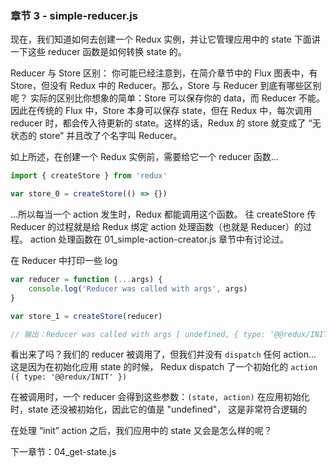 ### 章节 3 - simple-reducer.js

 现在，我们知道如何去创建一个 Redux 实例，并让它管理应用中的 state
 下面讲一下这些 reducer 函数是如何转换 state 的。

 Reducer 与 Store 区别：
 你可能已经注意到，在简介章节中的 Flux 图表中，有 Store，但没有
 Redux 中的 Reducer。那么，Store 与 Reducer 到底有哪些区别呢？
 实际的区别比你想象的简单：Store 可以保存你的 data，而 Reducer 不能。
 因此在传统的 Flux 中，Store 本身可以保存 state，但在 Redux 中，每次调用 reducer
 时，都会传入待更新的 state。这样的话，Redux 的 store 就变成了
 “无状态的 store” 并且改了个名字叫 Reducer。

 如上所述，在创建一个 Redux 实例前，需要给它一个 reducer 函数...

```js
import { createStore } from 'redux'

var store_0 = createStore(() => {})
```


 ...所以每当一个 action 发生时，Redux 都能调用这个函数。
 往 createStore 传 Reducer 的过程就是给 Redux 绑定 action 处理函数（也就是 Reducer）的过程。
 action 处理函数在 01_simple-action-creator.js 章节中有讨论过。

 在 Reducer 中打印一些 log
 
```js
var reducer = function (...args) {
    console.log('Reducer was called with args', args)
}

var store_1 = createStore(reducer)

// 输出：Reducer was called with args [ undefined, { type: '@@redux/INIT' } ]
```



 看出来了吗？我们的 reducer 被调用了，但我们并没有 `dispatch` 任何 action...
 这是因为在初始化应用 state 的时候，
 Redux dispatch 了一个初始化的 `action ({ type: '@@redux/INIT' })`

 在被调用时，一个 reducer 会得到这些参数：`(state, action)`
 在应用初始化时，state 还没被初始化，因此它的值是 "undefined"，
 这是非常符合逻辑的

 在处理 “init” action 之后，我们应用中的 state 又会是怎么样的呢？

 下一章节：04_get-state.js
